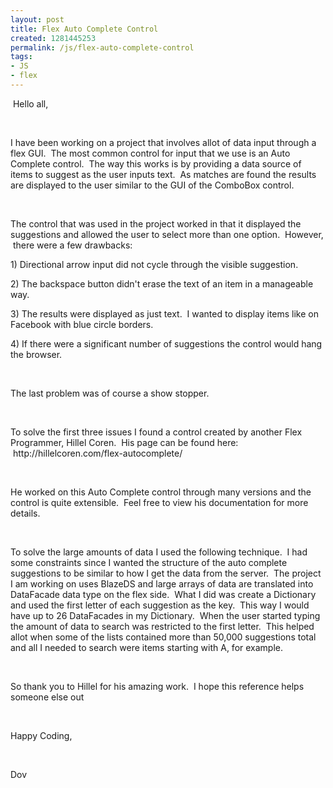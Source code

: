 ```yaml
---
layout: post
title: Flex Auto Complete Control
created: 1281445253
permalink: /js/flex-auto-complete-control
tags:
- JS
- flex
---
```

<p>&nbsp;Hello all,</p>
<p>&nbsp;</p>
<p>I have been working on a project that involves allot of data input through a flex GUI. &nbsp;The most common control for input that we use is an Auto Complete control. &nbsp;The way this works is by providing a data source of items to suggest as the user inputs text. &nbsp;As matches are found the results are displayed to the user similar to the GUI of the ComboBox control.</p>
<p>&nbsp;</p>
<p>The control that was used in the project worked in that it displayed the suggestions and allowed the user to select more than one option. &nbsp;However, &nbsp;there were a few drawbacks:</p>
<p>1) Directional arrow input did not cycle through the visible suggestion.</p>
<p>2) The backspace button didn't erase the text of an item in a manageable way.</p>
<p>3) The results were displayed as just text. &nbsp;I wanted to display items like on Facebook with blue circle borders.</p>
<p>4) If there were a significant number of suggestions the control would hang the browser.</p>
<p>&nbsp;</p>
<p>The last problem was of course a show stopper.</p>
<p>&nbsp;</p>
<p>To solve the first three issues I found a control created by another Flex Programmer, Hillel Coren. &nbsp;His page can be found here: &nbsp;http://hillelcoren.com/flex-autocomplete/ &nbsp;</p>
<p>&nbsp;</p>
<p>He worked on this Auto Complete control through many versions and the control is quite extensible. &nbsp;Feel free to view his documentation for more details.</p>
<p>&nbsp;</p>
<p>To solve the large amounts of data I used the following technique. &nbsp;I had some constraints since I wanted the structure of the auto complete suggestions to be similar to how I get the data from the server. &nbsp;The project I am working on uses BlazeDS and large arrays of data are translated into DataFacade data type on the flex side. &nbsp;What I did was create a Dictionary and used the first letter of each suggestion as the key. &nbsp;This way I would have up to 26 DataFacades in my Dictionary. &nbsp;When the user started typing the amount of data to search was restricted to the first letter. &nbsp;This helped allot when some of the lists contained more than 50,000 suggestions total and all I needed to search were items starting with A, for example. &nbsp;</p>
<p>&nbsp;</p>
<p>So thank you to Hillel for his amazing work. &nbsp;I hope this reference helps someone else out</p>
<p>&nbsp;</p>
<p>Happy Coding,</p>
<p>&nbsp;</p>
<p>Dov</p>
<p>&nbsp;</p>
<p>&nbsp;</p>
